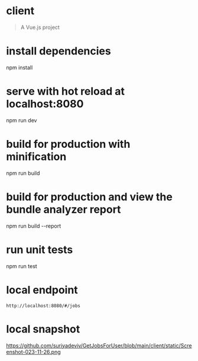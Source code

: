 # client

> A Vue.js project

# install dependencies
npm install

# serve with hot reload at localhost:8080
npm run dev

# build for production with minification
npm run build

# build for production and view the bundle analyzer report
npm run build --report

# run unit tests
npm run test

# local endpoint
```http://localhost:8080/#/jobs```

# local snapshot
https://github.com/suriyadeviv/GetJobsForUser/blob/main/client/static/Screenshot-023-11-26.png
